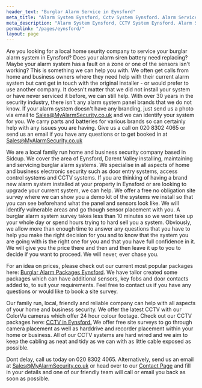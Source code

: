 ```yaml
---
header_text: "Burglar Alarm Service in Eynsford"
meta_title: "Alarm System Eynsford, Cctv System Eynsford. Alarm Service Eynsford - My Alarm Security"
meta_description: "Alarm System Eynsford, CCTV System Eynsford. Alarm Service Eynsford, Alarm Battery Replacement Eynsford, Home Alarm System Eynsford. Tel 020 8302 4065"
permalink: "/pages/eynsford/"
layout: page
---
```


Are you looking for a local home seurity company to service your burglar alarm system in Eynsford? Does your alarm siren battery need replacing? Maybe your alarm system has a fault on a zone or one of the sensors isn\'t working? This is something we can help you with. We often get calls from home and business owners where they need help with their current alarm system but cant get in touch with the original installer - or would prefer to use another company. It doesn\'t matter that we did not install your system or have never serviced it before, we can still help. With over 30 years in the security industry, there isn\'t any alarm system panel brands that we do not know. If your alarm system doesn\'t have any branding, just send us a photo via email to [Sales@MyAlarmSecurity.co.uk](mailto:Sales@MyAlarmSecurity.co.uk) and we can identify your system for you. We carry parts and batteries for various brands so can certainly help with any issues you are having. Give us a call on 020 8302 4065 or send us an email if you have any questions or to get booked in at Sales@MyAlarmSecurity.co.uk

We are a local family run home and business security company based in Sidcup. We cover the area of Eynsford, Darent Valley installing, maintaining and servicing burglar alarm systems. We specialise in all aspects of home and business electronic security such as door entry systems, access control systems and CCTV systems. If you are thinking of having a brand new alarm system installed at your property in Eynsford or are looking to upgrade your current system, we can help. We offer a free no obligation site survey where we can show you a demo kit of the systems we install so that you can see beforehand what the panel and sensors look like. We will identify vulnerable areas and go though sensor placement with you. A burglar alarm system survey takes less than 10 minutes so we wont take up your whole day or spend hours trying to hard sell you a system. Obviously, we allow more than enough time to answer any questions that you have to help you make the right decision for you and to know that the system you are going with is the right one for you and that you have full confidence in it. We will give you the price there and then and then leave it up to you to decide if you want to proceed. We will never, ever chase you.

For an idea on prices, please check out our current most popular packages here: [Burglar Alarm Packages Eynsford](/categories/burglar-alarms/). We have tailor created some packages which can have additional sensors, key fobs and door contacts added to, to suit your requirements. Feel free to contact us if you have any questions or would like to book a site survey.

Our family run, local, friendly and reliable company can help with all aspects of your home and business security. We offer the latest CCTV with our ColorVu cameras which offer 24 hour colour footage. Check out our CCTV packages here: [CCTV in Eynsford.](/categories/cctv/) We offer free site surveys to go through camera placement as well as harddrive and recorder placement within your home or business. All of our CCTV systems are hard wired and we aim to keep the cabling as neat and tidy as we can with as little cable exposed as possible.

Dont delay, call us today on 020 8302 4065. Alternatively, send us an email at Sales@MyAlarmSecurity.co.uk or head over to our [Contact Page](/contact/) and fill in your details and one of our friendly team will call or email you back as soon as possible.